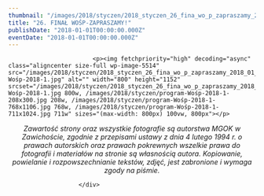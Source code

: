 ```yaml
---
thumbnail: "/images/2018/styczen/2018_styczen_26_fina_wo_p_zapraszamy_2018_01_26_fina_wo_p_zapraszamy_program-Wośp-2018-1.jpg"
title: "26. FINAŁ WOŚP-ZAPRASZAMY!"
publishDate: "2018-01-01T00:00:00.000Z"
eventDate: "2018-01-01T00:00:00.000Z"
---
```


<div class="entry-content">
							
							<p><img fetchpriority="high" decoding="async" class="aligncenter size-full wp-image-5514" src="/images/2018/styczen/2018_styczen_26_fina_wo_p_zapraszamy_2018_01_26_fina_wo_p_zapraszamy_program-Wośp-2018-1.jpg" alt="" width="800" height="1152" srcset="/images/2018/styczen/2018_styczen_26_fina_wo_p_zapraszamy_2018_01_26_fina_wo_p_zapraszamy_program-Wośp-2018-1.jpg 800w, /images/2018/styczen/program-Wośp-2018-1-208x300.jpg 208w, /images/2018/styczen/program-Wośp-2018-1-768x1106.jpg 768w, /images/2018/styczen/program-Wośp-2018-1-711x1024.jpg 711w" sizes="(max-width: 800px) 100vw, 800px"></p>
<p style="text-align: center;"><em>Zawartość strony oraz wszystkie fotografie są autorstwa MGOK w Zawichoście, zgodnie z przepisami ustawy z dnia 4 lutego 1994 r. o prawach autorskich oraz prawach pokrewnych wszelkie prawa do fotografii i materiałów na stronie są własnością autora. Kopiowanie, powielanie i rozpowszechnianie tekstów, zdjęć, jest zabronione i wymaga zgody na piśmie.</em></p>
						
						</div>
